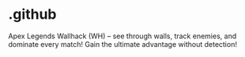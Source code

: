 # .github
Apex Legends Wallhack (WH) – see through walls, track enemies, and dominate every match! Gain the ultimate advantage without detection!
